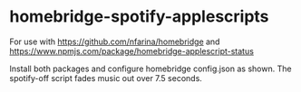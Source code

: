 # homebridge-spotify-applescripts

For use with https://github.com/nfarina/homebridge and https://www.npmjs.com/package/homebridge-applescript-status

Install both packages and configure homebridge config.json as shown. The spotify-off script fades music out over 7.5 seconds.
